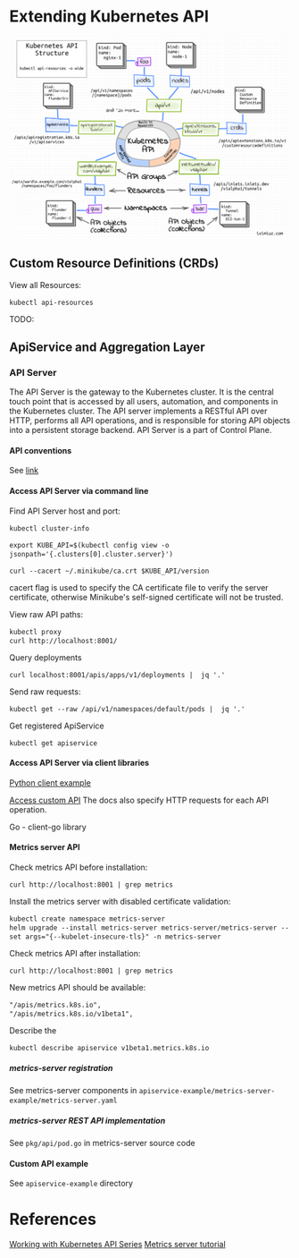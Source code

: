 # Extending Kubernetes API
![Kubernetes API Structure](kube-api-structure.png)
## Custom Resource Definitions (CRDs)
View all Resources:
```commandline
kubectl api-resources
```
TODO:

## ApiService and Aggregation Layer
### API Server
The API Server is the gateway to the Kubernetes cluster. 
It is the central touch point that is accessed by all users, automation, 
and components in the Kubernetes cluster. 
The API server implements a RESTful API over HTTP, performs all API operations, 
and is responsible for storing API objects into a persistent storage backend.
API Server is a part of Control Plane.
#### API conventions
See [link](https://github.com/kubernetes/community/blob/7f3f3205448a8acfdff4f1ddad81364709ae9b71/contributors/devel/sig-architecture/api-conventions.md#verbs-on-resources)
#### Access API Server via command line
Find API Server host and port:
```commandline
kubectl cluster-info
```
```commandline
export KUBE_API=$(kubectl config view -o jsonpath='{.clusters[0].cluster.server}')
```
```commandline
curl --cacert ~/.minikube/ca.crt $KUBE_API/version
```
cacert flag is used to specify the CA certificate file to verify the server certificate,
otherwise Minikube's self-signed certificate will not be trusted.

View raw API paths:
```commandline
kubectl proxy
curl http://localhost:8001/
```

Query deployments
```commandline
curl localhost:8001/apis/apps/v1/deployments |  jq '.'
```

Send raw requests:
```commandline
kubectl get --raw /api/v1/namespaces/default/pods |  jq '.'
```

Get registered ApiService
```commandline
kubectl get apiservice
```

#### Access API Server via client libraries
[Python client example](https://kubernetes.io/docs/tasks/administer-cluster/access-cluster-api/#python-client)

[Access custom API](https://github.com/kubernetes-client/python/blob/master/kubernetes/docs/CustomObjectsApi.md)
The docs also specify HTTP requests for each API operation.

Go - client-go library

#### Metrics server API
Check metrics API before installation:
```commandline
curl http://localhost:8001 | grep metrics
```

Install the metrics server with disabled certificate validation:
```commandline
kubectl create namespace metrics-server
helm upgrade --install metrics-server metrics-server/metrics-server --set args="{--kubelet-insecure-tls}" -n metrics-server
```

Check metrics API after installation:
```commandline
curl http://localhost:8001 | grep metrics
```
New metrics API should be available:
```text
"/apis/metrics.k8s.io",
"/apis/metrics.k8s.io/v1beta1",
```

Describe the 
```commandline
kubectl describe apiservice v1beta1.metrics.k8s.io
```

##### metrics-server registration
See metrics-server components in `apiservice-example/metrics-server-example/metrics-server.yaml`

##### metrics-server REST API implementation
See `pkg/api/pod.go` in metrics-server source code

#### Custom API example
See `apiservice-example` directory

# References
[Working with Kubernetes API Series](https://iximiuz.com/en/series/working-with-kubernetes-api/)
[Metrics server tutorial](https://kubernetes.io/docs/tasks/run-application/horizontal-pod-autoscale-walkthrough/)


